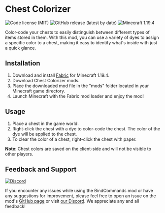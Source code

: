# Chest Colorizer

![Code license (MIT)](https://img.shields.io/github/license/devs-immortal/chest-colorizer)
![GitHub release (latest by date)](https://img.shields.io/github/v/release/devs-immortal/chest-colorizer)
![Minecraft 1.19.4](https://img.shields.io/badge/Minecraft-1.19.4-yellowgreen)

Color-code your chests to easily distinguish between different types of items stored in them. 
With this mod, you can use a variety of dyes to assign a specific color to a chest,
making it easy to identify what's inside with just a quick glance.

## Installation

1. Download and install [Fabric](https://fabricmc.net/use/installer/) for Minecraft 1.19.4.
2. Download Chest Colorizer mods.
3. Place the downloaded mod file in the "mods" folder located in your Minecraft game directory.
4. Launch Minecraft with the Fabric mod loader and enjoy the mod!

## Usage

1. Place a chest in the game world.
2. Right-click the chest with a dye to color-code the chest. The color of the dye will be applied to the chest.
3. To clear the color of a chest, right-click the chest with paper.

**Note**: Chest colors are saved on the client-side and will not be visible to other players.

## Feedback and Support

[![Discord](https://img.shields.io/discord/770691727568404521.svg?logoColor=FFFFFF&logo=discord&color=7289DA)](https://discord.com/invite/wmMa47n)

If you encounter any issues while using the BindCommands mod or have any suggestions for improvement,
please feel free to open an issue on the mod's [GitHub page](https://github.com/devs-immortal/chest-colorizer/issues) or visit [our Discord](https://discord.com/invite/wmMa47n). We appreciate any and all feedback!